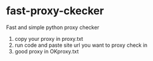 # fast-proxy-ckecker
Fast and simple python proxy checker


1. copy your proxy in proxy.txt 
2. run code and paste site url you want to proxy check in
3. good proxy in OKproxy.txt
